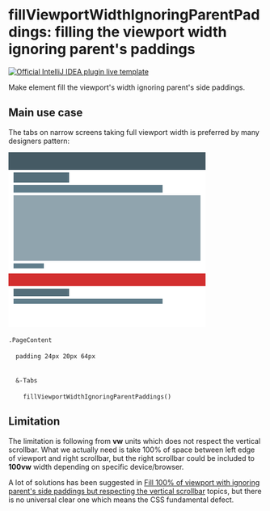 # fillViewportWidthIgnoringParentPaddings: filling the viewport width ignoring parent's paddings

[![Official IntelliJ IDEA plugin live template](https://img.shields.io/badge/IntelliJ_IDEA_Live_Template-fillViewportWidthIgnoringParentPaddings-blue.svg?style=flat)](https://plugins.jetbrains.com/plugin/17677-yamato-daiwa-frontend)

Make element fill the viewport's width ignoring parent's side paddings.


## Main use case

The tabs on narrow screens taking full viewport width is preferred by many designers pattern:

![](fillViewportWidthIgnoringParentPaddings-Illustration.png)

```stylus
.PageContent

  padding 24px 20px 64px


  &-Tabs

    fillViewportWidthIgnoringParentPaddings()
```

## Limitation

The limitation is following from **vw** units which does not respect the vertical scrollbar.
What we actually need is take 100% of space between left edge of viewport and right scrollbar, but the right scrollbar
could be included to **100vw** width depending on specific device/browser.

A lot of solutions has been suggested in 
[Fill 100% of viewport with ignoring parent's side paddings but respecting the vertical scrollbar](https://stackoverflow.com/q/69459441/4818123)
topics, but there is no universal clear one which means the CSS fundamental defect.
